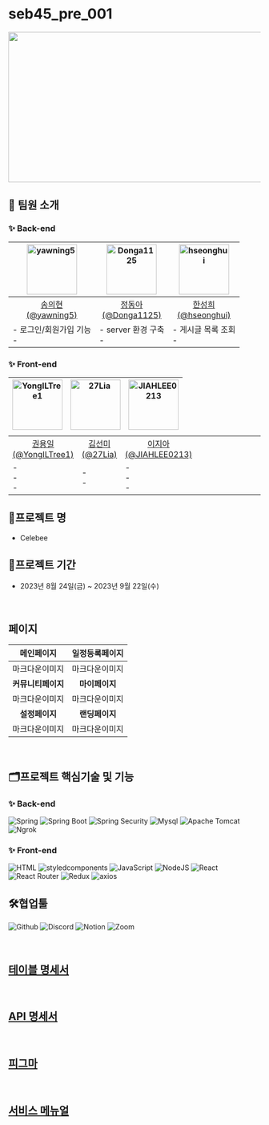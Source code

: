 # seb45_pre_001
<div align=center>
<img src="https://github.com/codestates-seb/seb45_main_004/assets/130025554/078d0451-289b-447d-a693-eeb6e1cab114" width="700" height="300"/>
</div>



> 

## 🌟 팀원 소개

### ✨ Back-end

<table style="table-layout:fixed">
  <thead>
  <th align="center"><a href="https://github.com/yawning5"><img src="https://github.com/codestates-seb/seb45_main_004/assets/130025554/ad4ddbf3-9082-4a11-8ab0-38ae50f3cfd3" width="100" alt="yawning5"></a></th>
  <th align="center"><a href="https://github.com/Donga1125"><img src="https://github.com/codestates-seb/seb45_main_004/assets/130025554/8d27dbde-d59b-4ee2-a42f-5c9d3e456fa5" width="100" alt="Donga1125"></a></th>
  <th align="center"><a href="https://github.com/hseonghui"><img src="https://github.com/codestates-seb/seb45_main_004/assets/130025554/6375852d-9f99-457c-b3f0-d7ba9f6873a7" width="100" alt="hseonghui"></a></th>
  </thead>
  <tbody>
  <tr>
  <td align="center"><a href="https://github.com/yawning5">송의현<br>(@yawning5)</a></td>
  <td align="center"><a href="https://github.com/Donga1125">정동아<br>(@Donga1125)</a></td>
  <td align="center"><a href="https://github.com/hseonghui">한성희<br>(@hseonghui)</a></td>
  </tr>
  <tr>
  <td align="left">
    - 로그인/회원가입 기능<br/>    
    - 
  </td>
  <td align="left">
    - server 환경 구축<br/> 
    - 
  </td>
  <td align="left">
    - 게시글 목록 조회<br/>    
    - 
  </td>
  </tr>
  </tbody>
</table>

### ✨ Front-end

<table style="display:grid" >
  <thead>
  <th align="center"><a href="https://github.com/YongILTree1"><img src="https://github.com/codestates-seb/seb45_main_004/assets/130025554/2fba010f-1fe8-4d85-ad0f-d7aa8ba9d8ff" width="100" alt="YongILTree1"></a></th>
  <th align="center"><a href="https://github.com/27Lia"><img src="https://github.com/codestates-seb/seb45_main_004/assets/130025554/936bcab5-808a-4b2b-a61c-42e5fec81b70" width="100" alt="27Lia"></a></th>
  <th align="center"><a href="https://github.com/JIAHLEE0213"><img src="https://github.com/codestates-seb/seb45_main_004/assets/130025554/e49f5c51-0dfa-422a-b9c9-75dc392fe22c" width="100" alt="JIAHLEE0213"></a></th>

  
  </thead>
  <tbody>
  <tr>
  <td align="center"><a href="https://github.com/YongILTree1">권용일<br>(@YongILTree1)</a></td>
  <td align="center"><a href="https://github.com/27Lia">김선미<br>(@27Lia)</a></td>
  <td align="center"><a href="https://github.com/JIAHLEE0213">이지아<br>(@JIAHLEE0213)</a></td>
  </tr>
  <tr>
  <td align="left">
    - <br/>    
    - <br/>
    - 
  </td>
  <td align="left">
    - <br/>    
    - 
  </td>
  <td align="left">
    - <br/>
    - <br/>    
    - 
  </td>
  </tr>
  </tbody>
</table>

## 🎯프로젝트 명

- Celebee

## 📅프로젝트 기간

- 2023년 8월 24일(금) ~ 2023년 9월 22일(수)

<br>

## 페이지
|메인페이지|일정등록페이지|
|:---:|:---:|
|마크다운이미지|마크다운이미지|
|<b>커뮤니티페이지</b>|<b>마이페이지</b>|
|마크다운이미지|마크다운이미지|
|<b>설정페이지</b>|<b>랜딩페이지</b>|
|마크다운이미지|마크다운이미지|

<br>

## 🗂️프로젝트 핵심기술 및 기능

### ✨ Back-end
![Spring](https://img.shields.io/badge/spring-6DB33F?style=for-the-badge&logo=spring&logoColor=white)
![Spring Boot](https://img.shields.io/badge/spring_boot_jpa-6DB33F?style=for-the-badge&logo=springboot&logoColor=white)
![Spring Security](https://img.shields.io/badge/spring_security-6DB33F?style=for-the-badge&logo=springsecurity&logoColor=white)
![Mysql](https://img.shields.io/badge/mysql-4479A1?style=for-the-badge&logo=mysql&logoColor=white)
![Apache Tomcat](https://img.shields.io/badge/apachetomcat-F8DC75?style=for-the-badge&logo=apachetomcat&logoColor=white)
![Ngrok](https://img.shields.io/badge/ngrok-1F1E37?style=for-the-badge&logo=ngrok&logoColor=white)

### ✨ Front-end

![HTML](https://img.shields.io/badge/html5-E34F26?style=for-the-badge&logo=html5&logoColor=white)
![styledcomponents](https://img.shields.io/badge/styledcomponents-DB7093?style=for-the-badge&logo=styledcomponents&logoColor=white)
![JavaScript](https://img.shields.io/badge/javascript-F7DF1E?style=for-the-badge&logo=javascript&logoColor=black)
![NodeJS](https://img.shields.io/badge/node.js-339933?style=for-the-badge&logo=nodedotjs&logoColor=black)
![React](https://img.shields.io/badge/react-61DAFB?style=for-the-badge&logo=react&logoColor=black)
![React Router](https://img.shields.io/badge/react_router-CA4245?style=for-the-badge&logo=reactrouter&logoColor=black)
![Redux](https://img.shields.io/badge/redux-764ABC?style=for-the-badge&logo=redux&logoColor=white)
![axios](https://img.shields.io/badge/axios-5A29E4?style=for-the-badge&logo=axios&logoColor=white)

## 🛠️협업툴

![Github](https://img.shields.io/badge/github-181717?style=for-the-badge&logo=github&logoColor=white)
![Discord](https://img.shields.io/badge/discord-5865F2?style=for-the-badge&logo=discord&logoColor=white)
![Notion](https://img.shields.io/badge/notion-000000?style=for-the-badge&logo=notion&logoColor=white)
![Zoom](https://img.shields.io/badge/zoom-2D8CFF?style=for-the-badge&logo=zoom&logoColor=white)

<br>
<h2><a href="https://www.notion.so/codestates/ERD-146a70115df14c63bbb7295364e11703">테이블 명세서</a></h2>
<br>
<h2><a href="https://documenter.getpostman.com/view/27566438/2s9Y5YT3fE" rel="nofollow">API 명세서</a></h2>
<br>
<h2><a href="https://www.figma.com/file/5YjNE0j5GAdezRox3xQtSg/%EB%A9%94%EC%9D%B8%ED%94%84%EB%A1%9C%EC%A0%9D%ED%8A%B8-%ED%99%94%EB%A9%B4-%EA%B5%AC%EC%84%B1---%ED%95%98%EB%A3%A8-%EB%AA%A8%EC%9E%84?type=design&node-id=0-1&mode=design&t=6Chc3WTDrrTtTp2e-0" rel="nofollow">피그마</a></h2>
<br>
<h2><a href="https://github.com/codestates-seb/seb44_main_006/files/12142255/default.pdf" rel="nofollow">서비스 메뉴얼</a></h2>
